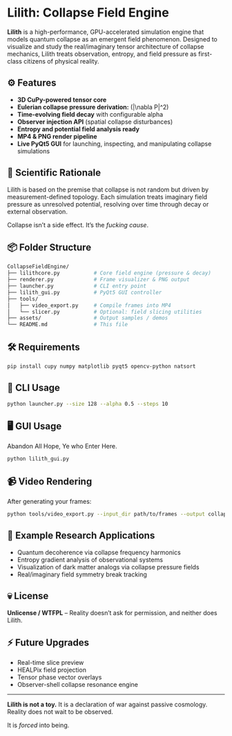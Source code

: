 # Lilith: Collapse Field Engine

**Lilith** is a high-performance, GPU-accelerated simulation engine that models quantum collapse as an emergent field phenomenon. Designed to visualize and study the real/imaginary tensor architecture of collapse mechanics, Lilith treats observation, entropy, and field pressure as first-class citizens of physical reality.

## ⚙️ Features
- **3D CuPy-powered tensor core**
- **Eulerian collapse pressure derivation:** \(|\nabla P|^2\)
- **Time-evolving field decay** with configurable alpha
- **Observer injection API** (spatial collapse disturbances)
- **Entropy and potential field analysis ready**
- **MP4 & PNG render pipeline**
- **Live PyQt5 GUI** for launching, inspecting, and manipulating collapse simulations

## 🧪 Scientific Rationale
Lilith is based on the premise that collapse is not random but driven by measurement-defined topology. Each simulation treats imaginary field pressure as unresolved potential, resolving over time through decay or external observation.

Collapse isn’t a side effect.
It’s the *fucking cause*.

## 📦 Folder Structure
```bash
CollapseFieldEngine/
├── lilithcore.py           # Core field engine (pressure & decay)
├── renderer.py             # Frame visualizer & PNG output
├── launcher.py             # CLI entry point
├── lilith_gui.py           # PyQt5 GUI controller
├── tools/
│   ├── video_export.py     # Compile frames into MP4
│   └── slicer.py           # Optional: field slicing utilities
├── assets/                 # Output samples / demos
└── README.md               # This file
```

## 🛠️ Requirements
```bash
pip install cupy numpy matplotlib pyqt5 opencv-python natsort
```

## 🚀 CLI Usage
```bash
python launcher.py --size 128 --alpha 0.5 --steps 10
```

## 🖥️ GUI Usage

Abandon All Hope, Ye who Enter Here.

```bash
python lilith_gui.py
```

## 📹 Video Rendering
After generating your frames:
```bash
python tools/video_export.py --input_dir path/to/frames --output collapse.mp4
```

## 🔬 Example Research Applications
- Quantum decoherence via collapse frequency harmonics
- Entropy gradient analysis of observational systems
- Visualization of dark matter analogs via collapse pressure fields
- Real/imaginary field symmetry break tracking

## 💀 License
**Unlicense / WTFPL** – Reality doesn’t ask for permission, and neither does Lilith.

## ⚡ Future Upgrades
- Real-time slice preview
- HEALPix field projection
- Tensor phase vector overlays
- Observer-shell collapse resonance engine

---

**Lilith is not a toy.**
It is a declaration of war against passive cosmology.
Reality does not wait to be observed.

It is *forced* into being.

